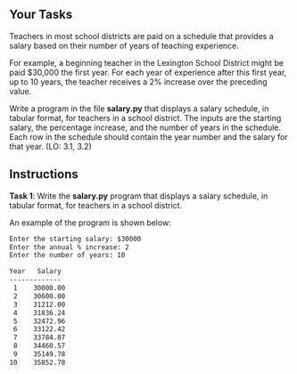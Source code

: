 ## Your Tasks

Teachers in most school districts are paid on a schedule that provides a salary based on their number of years of teaching experience.

For example, a beginning teacher in the Lexington School District might be paid $30,000 the first year. For each year of experience after this first year, up to 10 years, the teacher receives a 2% increase over the preceding value.

Write a program in the file **salary.py** that displays a salary schedule, in tabular format, for teachers in a school district. The inputs are the starting salary, the percentage increase, and the number of years in the schedule. Each row in the schedule should contain the year number and the salary for that year. (LO: 3.1, 3.2)

## Instructions

**Task 1**: Write the **salary.py** program that displays a salary schedule, in tabular format, for teachers in a school district.

An example of the program is shown below:

```txt
Enter the starting salary: $30000
Enter the annual % increase: 2
Enter the number of years: 10

Year   Salary
-------------
 1    30000.00
 2    30600.00
 3    31212.00
 4    31836.24
 5    32472.96
 6    33122.42
 7    33784.87
 8    34460.57
 9    35149.78
10    35852.78
```
